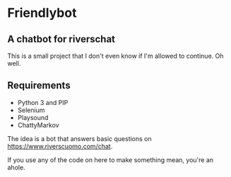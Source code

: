 # Friendlybot
## A chatbot for riverschat

This is a small project that I don't even know if I'm allowed to continue. Oh well.

## Requirements

- Python 3 and PIP
- Selenium
- Playsound
- ChattyMarkov

The idea is a bot that answers basic questions on https://www.riverscuomo.com/chat.

If you use any of the code on here to make something mean, you're an ahole.
